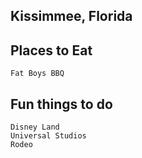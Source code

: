 ## Kissimmee, Florida

## Places to Eat
	Fat Boys BBQ
	
	
## Fun things to do
	Disney Land
	Universal Studios
	Rodeo